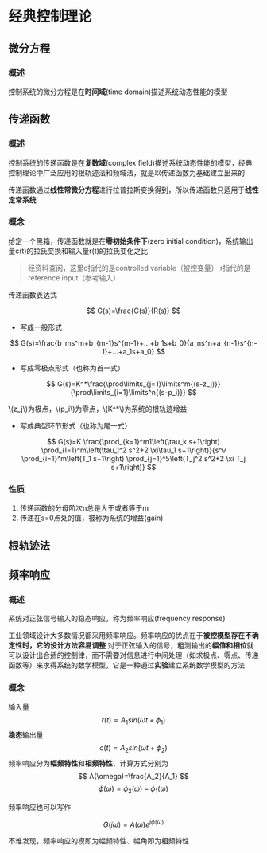 # 经典控制理论

## 微分方程
### 概述
控制系统的微分方程是在**时间域**(time domain)描述系统动态性能的模型
## 传递函数
### 概述
控制系统的传递函数是在**复数域**(complex field)描述系统动态性能的模型，经典控制理论中广泛应用的根轨迹法和频域法，就是以传递函数为基础建立出来的

传递函数通过**线性常微分方程**进行拉普拉斯变换得到，所以传递函数只适用于**线性定常系统**

### 概念
给定一个黑箱，传递函数就是在**零初始条件下**(zero initial condition)，系统输出量c(t)的拉氏变换和输入量r(t)的拉氏变化之比

> 经资料查阅，这里c指代的是controlled variable（被控变量）,r指代的是reference input（参考输入）

传递函数表达式

$$ G(s)=\frac{C(s)}{R(s)} $$

+ 写成一般形式

$$ G(s)=\frac{b_ms^m+b_{m-1}s^{m-1}+...+b_1s+b_0}{a_ns^n+a_{n-1}s^{n-1}+...+a_1s+a_0} $$

+ 写成零极点形式（也称为首一式）

$$ G(s)=K^*\frac{\prod\limits_{j=1}\limits^m{(s-z_j)}}{\prod\limits_{i=1}\limits^n{(s-p_i)}} $$

\\(z_j\\)为极点，\\(p_i\\)为零点，\\(K^*\\)为系统的根轨迹增益

+ 写成典型环节形式（也称为尾一式）

$$ G(s)=K \frac{\prod_{k=1}^m1\left(\tau_k s+1\right) \prod_{l=1}^m\left(\tau_1^2 s^2+2 \xi\tau_1 s+1\right)}{s^v \prod_{i=1}^m\left(T_1 s+1\right) \prod_{j=1}^5\left(T_j^2 s^2+2 \xi T_j s+1\right)} $$

### 性质
1. 传递函数的分母阶次n总是大于或者等于m
2. 传递在s=0点处的值，被称为系统的增益(gain)





## 根轨迹法

## 频率响应
### 概述
系统对正弦信号输入的稳态响应，称为频率响应(frequency response)

工业领域设计大多数情况都采用频率响应。频率响应的优点在于**被控模型存在不确定性时，它的设计方法容易调整**
对于正弦输入的信号，粗测输出的**幅值和相位**就可以设计出合适的控制律，而不需要对信息进行中间处理（如求极点、零点、传递函数等）来求得系统的数学模型，它是一种通过**实验**建立系统数学模型的方法

### 概念
输入量
$$ r(t)=A_1sin(\omega t+\phi_1) $$
**稳态**输出量
$$ c(t)=A_2sin(\omega t+\phi_2) $$
频率响应分为**幅频特性**和**相频特性**，计算方式分别为
$$ A(\omega)=\frac{A_2}{A_1} $$
$$ \phi(\omega)=\phi_2(\omega)-\phi_1(\omega) $$

频率响应也可以写作

$$ G(j\omega)=A(\omega)e^{j\phi(\omega)}$$

不难发现，频率响应的模即为幅频特性、幅角即为相频特性
